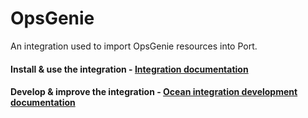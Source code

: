 # OpsGenie

An integration used to import OpsGenie resources into Port.

#### Install & use the integration - [Integration documentation](https://docs.getport.io/build-your-software-catalog/sync-data-to-catalog/incident-management/opsgenie)

#### Develop & improve the integration - [Ocean integration development documentation](https://ocean.getport.io/develop-an-integration/)